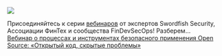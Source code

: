 <!--2025-03-19 14:36:55-->
<div class="yb">
  <div class="rss smaller1 habr"><img src="https://habrastorage.org/getpro/habr/upload_files/900/974/436/9009744360c660be4e4d44f8bb8cda76.png" /><p>Присоединяйтесь к серии <a href="https://webinar.swordfish-security.ru/?utm_source=%20habr&amp;utm_medium=news&amp;utm_campaign=webinar-fintech-open-source">вебинаров</a>&nbsp;от экспертов Swordfish Security, Ассоциации ФинТех и сообщества FinDevSecOps! Разберем... <br><a class="light" href="https://habr.com/ru/companies/swordfish_security/news/892412/?utm_source=habrahabr&utm_medium=rss&utm_campaign=892412">Вебинар о процессах и инструментах безопасного применения Open Source: «Открытый код, скрытые проблемы»</a></div>
</div>
